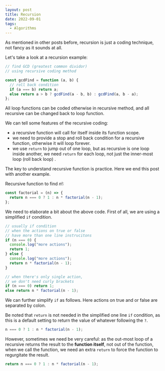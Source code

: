 ```yaml
---
layout: post
title: Recursion
date: 2022-09-01
tags:
  - Algorithms
---
```


As mentioned in other posts before, recursion is just a coding technique, not fancy as it sounds at all.

Let's take a look at a recursion example:

```js
// find GCD (greatest common dividor)
// using recursive coding method

const gcdFind = function (a, b) {
  // roll back condition
  if (a === b) return a;
  else return a > b ? gcdFind(a - b, b) : gcdFind(a, b - a);
};
```

All loop functions can be coded otherwise in recursive method, and all recursive can be changed back to loop function.

We can tell some features of the recursive coding:

- a recursive function will call for itself inside its function scope.
- we need to provide a stop and roll back condition for a recursive function, otherwise it will loop forever.
- we use `return` to jump out of one loop, but as recursive is one loop inside another, we need `return` for each loop, not just the inner-most loop (roll back loop) .

The key to understand recursive function is practice. Here we end this post with another example.

Recursive function to find $n!$:

```js
const factorial = (n) => {
  return n === 0 ? 1 : n * factorial(n - 1);
};
```

We need to elaborate a bit about the above code. First of all, we are using a simplified `if` condition.

```js
// usually if condition
// when the actions on true or false
// have more than one line instrucitons
if (n === 0) {
  console.log("more actions");
  return 1;
} else {
  console.log("more actions");
  return n * factorial(n - 1);
}
```

```js
// when there's only single action,
// we don't need curly brackets
if (n === 0) return 1;
else return n * factorial(n - 1);
```

We can further simplify `if` as follows. Here actions on true and or false are separated by colon.

Be noted that `return` is not needed in the simplified one line `if` condition, as this is a default setting to return the value of whatever following the `?`.

```js
n === 0 ? 1 : n * factorial(n - 1);
```

However, sometimes we need be very careful: as the out-most loop of a recursive returns the result to the **function itself**, not out of the function, when we call the function, we need an extra `return` to force the function to regurgitate the result.

```js
return n === 0 ? 1 : n * factorial(n - 1);
```

<br>
